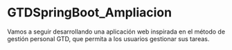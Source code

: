 # GTDSpringBoot_Ampliacion
Vamos a seguir desarrollando una aplicación web inspirada en el método de gestión personal GTD, que permita a los usuarios gestionar sus tareas. 
